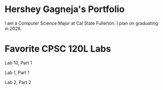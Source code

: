 
# Hershey Gagneja's Portfolio

I am a Computer Science Major at Cal State Fullerton.
I plan on graduating in 2028.

# Favorite CPSC 120L Labs

Lab 10, Part 1



Lab 1, Part 1



Lab 2, Part 2
